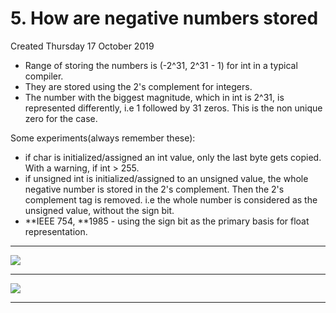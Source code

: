 # 5. How are negative numbers stored
Created Thursday 17 October 2019

- Range of storing the numbers is (-2^31, 2^31 - 1) for int in a typical compiler.
- They are stored using the 2's complement for integers.
- The number with the biggest magnitude, which in int is 2^31, is represented differently, i.e 1 followed by 31 zeros. This is the non unique zero for the case.

Some experiments(always remember these):

- if char is initialized/assigned an int value, only the last byte gets copied. With a warning, if int > 255.
- if unsigned int is initialized/assigned to an unsigned value, the whole negative number is stored in the 2's complement. Then the 2's complement tag is removed. i.e the whole number is considered as the unsigned value, without the sign bit.
- **IEEE 754, **1985 - using the sign bit as the primary basis for float representation.

---

![](/assets/5._How_are_negative_numbers_stored-image-1.jpg)

---

![](/assets/5._How_are_negative_numbers_stored-image-2.jpg)

---
